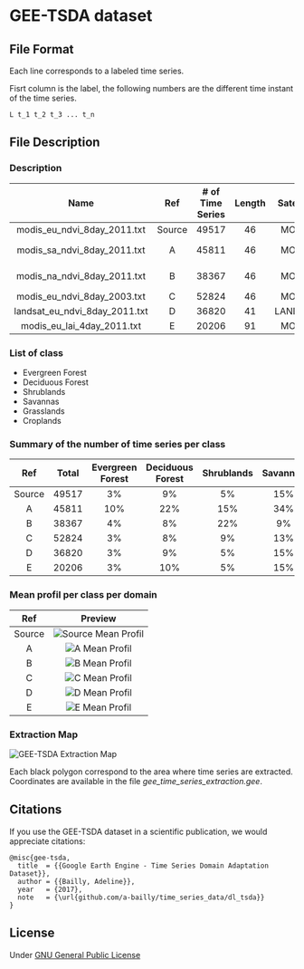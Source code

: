 # GEE-TSDA dataset

## File Format ##

Each line corresponds to a labeled time series.

Fisrt column is the label, the following numbers are the different time instant of the time series.

`L t_1 t_2 t_3 ... t_n`

## File Description ##

### Description

| Name | Ref | \# of Time Series | Length | Satellite | Temporal Resolution | Geographical Area | Year | Vegetation Index | ImageCollection ID |
| :----: | :----: | :----: | :----: | :----: | :----: | :----: | :----: | :----: | :----: |
| modis_eu_ndvi_8day_2011.txt | Source | 49517 | 46 | MODIS | 8 days | Europe | 2011 | NDVI | `MODIS/MCD43A4_NDVI` |
| modis_sa_ndvi_8day_2011.txt | A | 45811 | 46 | MODIS | 8 days | South America | 2011 | NDVI | `MODIS/MCD43A4_NDVI` |
| modis_na_ndvi_8day_2011.txt | B | 38367 | 46 | MODIS | 8 days | North America | 2011 | NDVI | `MODIS/MCD43A4_NDVI` |
| modis_eu_ndvi_8day_2003.txt | C | 52824 | 46 | MODIS | 8 days | Europe | 2003 | NDVI | `MODIS/MCD43A4_NDVI` |
| landsat_eu_ndvi_8day_2011.txt | D | 36820 | 41 | LANDSAT | 8 days | Europe | 2011 | NDVI | `LANDSAT/LT5_L1T_8DAY_NDVI` |
| modis_eu_lai_4day_2011.txt | E | 20206 | 91 | MODIS | 4 days | Europe | 2011 | LAI | `MODIS/006/MCD15A3H` |

### List of class

* Evergreen Forest
* Deciduous Forest
* Shrublands
* Savannas
* Grasslands
* Croplands

### Summary of the number of time series per class

| Ref | Total | Evergreen Forest | Deciduous Forest | Shrublands | Savannas | Grasslands | Croplands |
| :----: | :----: | :----: | :----: | :----: | :----: | :----: | :----: |
| Source | 49517 |  3% |  9% |  5% | 15% |  6% | 61% |
| A      | 45811 | 10% | 22% | 15% | 34% | 12% |  7% |
| B      | 38367 |  4% |  8% | 22% |  9% | 38% | 19% |
| C      | 52824 |  3% |  8% |  9% | 13% |  8% | 59% |
| D      | 36820 |  3% |  9% |  5% | 15% |  6% | 61% |
| E      | 20206 |  3% | 10% |  5% | 15% |  6% | 61% |

### Mean profil per class per domain

| Ref | Preview |
| :----: | :----: |
| Source | ![Source Mean Profil](https://github.com/a-bailly/time_series_data/blob/master/dl_tsda/img/source.png) |
| A | ![A Mean Profil](https://github.com/a-bailly/time_series_data/blob/master/dl_tsda/img/sa.png) |
| B | ![B Mean Profil](https://github.com/a-bailly/time_series_data/blob/master/dl_tsda/img/na.png) |
| C | ![C Mean Profil](https://github.com/a-bailly/time_series_data/blob/master/dl_tsda/img/2003.png) |
| D | ![D Mean Profil](https://github.com/a-bailly/time_series_data/blob/master/dl_tsda/img/landsat.png) |
| E | ![E Mean Profil](https://github.com/a-bailly/time_series_data/blob/master/dl_tsda/img/lai.png) |

### Extraction Map

![GEE-TSDA Extraction Map](https://github.com/a-bailly/time_series_data/blob/master/gee_tsda/img/gee_extraction_map.png)

Each black polygon correspond to the area where time series are extracted.
Coordinates are available in the file *gee_time_series_extraction.gee*.

## Citations

If you use the GEE-TSDA dataset in a scientific publication, we would appreciate citations:

```
@misc{gee-tsda,
  title  = {{Google Earth Engine - Time Series Domain Adaptation Dataset}},
  author = {{Bailly, Adeline}},
  year   = {2017},
  note   = {\url{github.com/a-bailly/time_series_data/dl_tsda}}
}
```

## License

Under [GNU General Public License](https://www.gnu.org/licenses/gpl-3.0.en.html)

